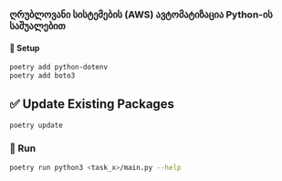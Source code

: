 ### ღრუბლოვანი სისტემების (AWS) ავტომატიზაცია Python-ის საშუალებით

#### 💾 Setup

```bash
poetry add python-dotenv
poetry add boto3
```

## ✅ Update Existing Packages

```bash
poetry update
```

### 🔌 Run

```bash
poetry run python3 <task_x>/main.py --help
```

